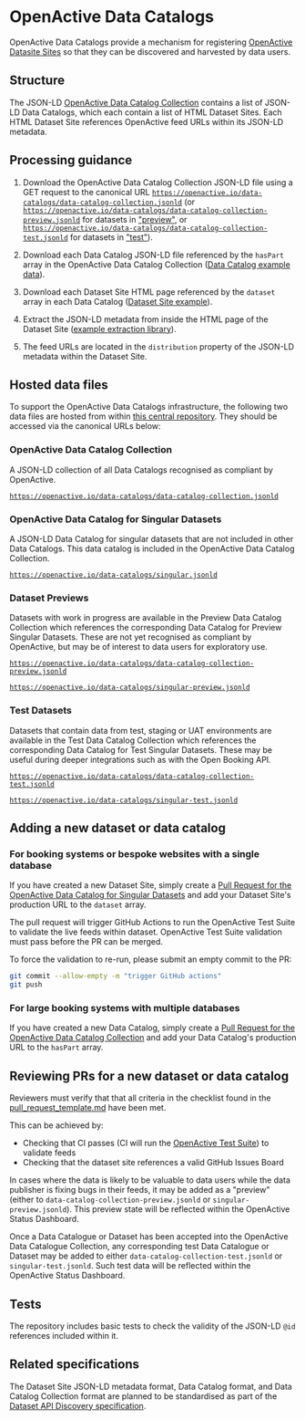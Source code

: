 # OpenActive Data Catalogs

OpenActive Data Catalogs provide a mechanism for registering [OpenActive Datasite Sites](https://developer.openactive.io/publishing-data/dataset-sites) so that they can be discovered and harvested by data users.


## Structure

The JSON-LD [OpenActive Data Catalog Collection](https://openactive.io/data-catalogs/data-catalog-collection.jsonld) contains a list of JSON-LD Data Catalogs, which each contain a list of HTML Dataset Sites. Each HTML Dataset Site references OpenActive feed URLs within its JSON-LD metadata.


## Processing guidance

1. Download the OpenActive Data Catalog Collection JSON-LD file using a GET request to the canonical URL [`https://openactive.io/data-catalogs/data-catalog-collection.jsonld`](https://openactive.io/data-catalogs/data-catalog-collection.jsonld) (or [`https://openactive.io/data-catalogs/data-catalog-collection-preview.jsonld`](https://openactive.io/data-catalogs/data-catalog-collection-preview.jsonld) for datasets in ["preview"](#dataset-previews), or [`https://openactive.io/data-catalogs/data-catalog-collection-test.jsonld`](https://openactive.io/data-catalogs/data-catalog-collection-test.jsonld) for datasets in ["test"](#test-datasets)).

2. Download each Data Catalog JSON-LD file referenced by the `hasPart` array in the OpenActive Data Catalog Collection ([Data Catalog example data](https://opendata.leisurecloud.live/api/datacatalog)).

3. Download each Dataset Site HTML page referenced by the `dataset` array in each Data Catalog ([Dataset Site example](https://opendata.fusion-lifestyle.com/OpenActive/)).

4. Extract the JSON-LD metadata from inside the HTML page of the Dataset Site ([example extraction library](https://www.npmjs.com/package/htmlmetaparser)).

5. The feed URLs are located in the `distribution` property of the JSON-LD metadata within the Dataset Site.


## Hosted data files

To support the OpenActive Data Catalogs infrastructure, the following two data files are hosted from within [this central repository](https://github.com/openactive/data-catalogs/). They should be accessed via the canonical URLs below:

### OpenActive Data Catalog Collection
A JSON-LD collection of all Data Catalogs recognised as compliant by OpenActive.

[`https://openactive.io/data-catalogs/data-catalog-collection.jsonld`](https://openactive.io/data-catalogs/data-catalog-collection.jsonld)

### OpenActive Data Catalog for Singular Datasets
A JSON-LD Data Catalog for singular datasets that are not included in other Data Catalogs. This data catalog is included in the OpenActive Data Catalog Collection.

[`https://openactive.io/data-catalogs/singular.jsonld`](https://openactive.io/data-catalogs/singular.jsonld)

### Dataset Previews
Datasets with work in progress are available in the Preview Data Catalog Collection which references the corresponding Data Catalog for Preview Singular Datasets. These are not yet recognised as compliant by OpenActive, but may be of interest to data users for exploratory use.

[`https://openactive.io/data-catalogs/data-catalog-collection-preview.jsonld`](https://openactive.io/data-catalogs/data-catalog-collection-preview.jsonld)

[`https://openactive.io/data-catalogs/singular-preview.jsonld`](https://openactive.io/data-catalogs/singular-preview.jsonld)

### Test Datasets
Datasets that contain data from test, staging or UAT environments are available in the Test Data Catalog Collection which references the corresponding Data Catalog for Test Singular Datasets. These may be useful during deeper integrations such as with the Open Booking API.

[`https://openactive.io/data-catalogs/data-catalog-collection-test.jsonld`](https://openactive.io/data-catalogs/data-catalog-collection-test.jsonld)

[`https://openactive.io/data-catalogs/singular-test.jsonld`](https://openactive.io/data-catalogs/singular-test.jsonld)

## Adding a new dataset or data catalog

### For booking systems or bespoke websites with a single database
If you have created a new Dataset Site, simply create a [Pull Request for the OpenActive Data Catalog for Singular Datasets](https://github.com/openactive/data-catalogs/edit/master/singular.jsonld) and add your Dataset Site's production URL to the `dataset` array.

The pull request will trigger GitHub Actions to run the OpenActive Test Suite to validate the live feeds within dataset. OpenActive Test Suite validation must pass before the PR can be merged.

To force the validation to re-run, please submit an empty commit to the PR:

```bash
git commit --allow-empty -m "trigger GitHub actions"
git push
```

### For large booking systems with multiple databases
If you have created a new Data Catalog, simply create a [Pull Request for the OpenActive Data Catalog Collection](https://github.com/openactive/data-catalogs/edit/master/data-catalog-collection.jsonld) and add your Data Catalog's production URL to the `hasPart` array.

## Reviewing PRs for a new dataset or data catalog

Reviewers must verify that that all criteria in the checklist found in the [pull_request_template.md](./pull_request_template.md) have been met.

This can be achieved by:
- Checking that CI passes (CI will run the [OpenActive Test Suite](https://developer.openactive.io/publishing-data/data-feeds/testing-feeds#openactive-test-suite)) to validate feeds
- Checking that the dataset site references a valid GitHub Issues Board

In cases where the data is likely to be valuable to data users while the data publisher is fixing bugs in their feeds, it may be added as a "preview" (either to `data-catalog-collection-preview.jsonld` or `singular-preview.jsonld`). This preview state will be reflected within the OpenActive Status Dashboard.

Once a Data Catalogue or Dataset has been accepted into the OpenActive Data Catalogue Collection, any corresponding test Data Catalogue or Dataset may be added to either `data-catalog-collection-test.jsonld` or `singular-test.jsonld`. Such test data will be reflected within the OpenActive Status Dashboard.

## Tests
The repository includes basic tests to check the validity of the JSON-LD `@id` references included within it.

## Related specifications

The Dataset Site JSON-LD metadata format, Data Catalog format, and Data Catalog Collection format are planned to be standardised as part of the [Dataset API Discovery specification](https://www.openactive.io/dataset-api-discovery/EditorsDraft/).

